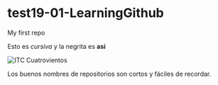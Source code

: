 # test19-01-LearningGithub
My first repo


Esto es _cursiva_ y la negrita es **asi**

![ITC Cuatrovientos](http://www.cuatrovientos.org/images/logo2.png)

Los buenos nombres de repositorios son cortos y fáciles de recordar.
